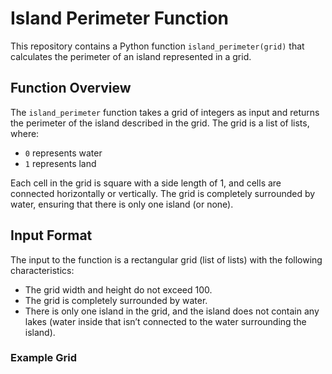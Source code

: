 # Island Perimeter Function

This repository contains a Python function `island_perimeter(grid)` that calculates the perimeter of an island represented in a grid.

## Function Overview

The `island_perimeter` function takes a grid of integers as input and returns the perimeter of the island described in the grid. The grid is a list of lists, where:
- `0` represents water
- `1` represents land

Each cell in the grid is square with a side length of 1, and cells are connected horizontally or vertically. The grid is completely surrounded by water, ensuring that there is only one island (or none).

## Input Format

The input to the function is a rectangular grid (list of lists) with the following characteristics:
- The grid width and height do not exceed 100.
- The grid is completely surrounded by water.
- There is only one island in the grid, and the island does not contain any lakes (water inside that isn’t connected to the water surrounding the island).

### Example Grid


